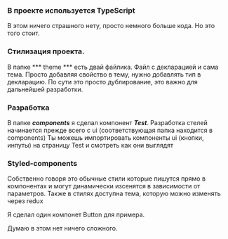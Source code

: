 ### В проекте используется TypeScript

В этом ничего страшного нету, просто немного больше кода. Но это того стоит.

### Стилизация проекта. 

В папке *** theme *** есть двай файлика. Файл с декларацией и сама тема.
Просто добавляя свойство в тему, нужно добавлять тип в декларацию. По сути это просто 
дублирование, это важно для дальнейшей разработки.

### Разработка

В папке ***components*** я сделал компонент ***Test***.
Разработка стелей начинается прежде всего с ui (соответствующая папка находится в components)
Ты можешь импортировать компоненты ui (кнопки, инпуты) на страницу Test и смотреть как они выглядят

### Styled-components
Собственно говоря это обычные стили которые пишутся прямо в компонентах и могут динамически
изсенятся в зависимости от параметров. Также в стилях доступна тема, которую можно изменять через redux

Я сделал один компонет Button для примера.

Думаю в этом нет ничего сложного.